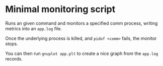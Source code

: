 # Minimal monitoring script

Runs an given command and monitors a specified comm process, writing metrics into an `app.log` file.

Once the underlying process is killed, and `pidof <comm>` fails, the monitor stops.

You can then run `gnuplot app.plt` to create a nice graph from the `app.log` records.